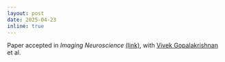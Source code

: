 ```yaml
---
layout: post
date: 2025-04-23
inline: true
---
```


Paper accepted in *Imaging Neuroscience*  [(link)](https://direct.mit.edu/imag/article/doi/10.1162/IMAG.a.2/130633/Multiscale-comparative-connectomics), with [Vivek Gopalakrishnan](https://vivekg.dev/) et al.